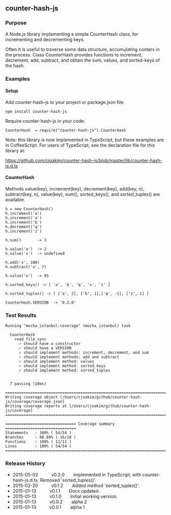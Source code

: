 ## counter-hash-js

### Purpose

A Node.js library implementing a simple CounterHash class, for incrementing and
decrementing keys.

Often it is useful to traverse some data structure, accumulating conters in the process.
Class CounterHash provides functions to increment, decrement, add, subtract, and obtain
the sum, values, and sorted-keys of the hash.

### Examples

#### Setup

Add counter-hash-js to your project or package.json file:
```
npm install counter-hash-js
```

Require counter-hash-js in your code:
```
CounterHash  = require("counter-hash-js").CounterHash
```

Note: this library is now implemented in TypeScript, but these examples are in CoffeeScript.
For users of TypeScript, see the declaration file for this library at:

https://github.com/cjoakim/counter-hash-js/blob/master/lib/counter-hash-js.d.ts

#### CounterHash

Methods value(key), increment(key), decrement(key), add(key, n), subtract(key, n), value(key),
sum(), sorted_keys(), and sorted_tuples() are available.


```
h = new CounterHash()
h.increment('a')
h.increment('a')
h.increment('b')
h.decrement('q')
h.increment('z')

h.sum()       -> 3

h.value('a')  -> 2
h.value('x')  -> undefined

h.add('x', 100)
h.subtract('x', 7)

h.value('x')  -> 93

h.sorted_keys() -> [ 'a', 'b', 'q', 'x', 'z' ]

h.sorted_tuples() -> [ ['a', 2], ['b', 1],['q', -1], ['z', 1] ]

CounterHash.VERSION  -> '0.2.0'
```

### Test Results
```
Running "mocha_istanbul:coverage" (mocha_istanbul) task

  CounterHash
    read_file_sync
      ✓ should have a constructor
      ✓ should have a VERSION
      ✓ should implement methods: increment, decrement, and sum
      ✓ should implement methods: add and subtract
      ✓ should implement method: values
      ✓ should implement method: sorted_keys
      ✓ should implement method: sorted_tuples


  7 passing (10ms)

=============================================================================
Writing coverage object [/Users/cjoakim/github/counter-hash-js/coverage/coverage.json]
Writing coverage reports at [/Users/cjoakim/github/counter-hash-js/coverage]
=============================================================================

=============================== Coverage summary ===============================
Statements   : 100% ( 54/54 )
Branches     : 88.89% ( 16/18 )
Functions    : 100% ( 11/11 )
Lines        : 100% ( 54/54 )
================================================================================
```

### Release History

* 2015-05-02   v0.2.0  Implemented in TypeScript, with counter-hash-js.d.ts.  Removed 'sorted_tuples()'.
* 2015-02-20   v0.1.2  Added method 'sorted_tuples()'.
* 2015-01-13   v0.1.1  Docs updated.
* 2015-01-13   v0.1.0  Initial working version.
* 2015-01-13   v0.0.2  alpha 2
* 2015-01-13   v0.0.1  alpha 1
